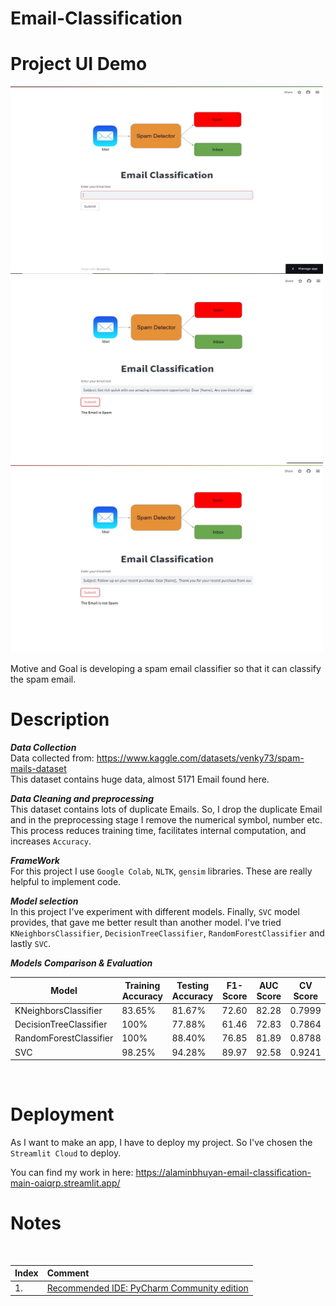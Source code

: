 # Email-Classification

# Project UI Demo

<p float="left">
  <img src="https://github.com/alaminbhuyan/Email-Classification/blob/master/images/readme%20image/Screenshot_1.jpg" width="500px" height='300px'/>
  <img src="https://github.com/alaminbhuyan/Email-Classification/blob/master/images/readme%20image/Screenshot_2.jpg" width="500px" height='300px'/> 
  <img src="https://github.com/alaminbhuyan/Email-Classification/blob/master/images/readme%20image/Screenshot_3.jpg" width="500px" height='300px'/> 
</p>

Motive and Goal is developing a spam email classifier so that it can classify the spam email.

# Description

  ***Data Collection***<br/>
  Data collected from: https://www.kaggle.com/datasets/venky73/spam-mails-dataset </br>
  This dataset contains huge data, almost 5171 Email found here.<br>

  ***Data Cleaning and preprocessing***<br/>
  This dataset contains lots of duplicate Emails. So, I drop the duplicate Email and in the preprocessing stage I remove the numerical symbol, number etc. This process reduces training time, facilitates 
  internal computation, and increases `Accuracy`.
  
  ***FrameWork***<br/>
  For this project I use `Google Colab`, `NLTK`, `gensim` libraries. These are really helpful to implement code.
  
  ***Model selection***<br/>
  In this project I've experiment with different models. Finally, `SVC` model provides, that gave me better result than another model.
  I've tried `KNeighborsClassifier`, `DecisionTreeClassifier`, `RandomForestClassifier` and lastly `SVC`.<br>

  ***Models Comparison & Evaluation***</br>

  |   Model       | Training Accuracy|  Testing Accuracy| F1-Score| AUC Score| CV Score|
  |---------------|-------------|-------------|-------------|-------------|-------------|
  | KNeighborsClassifier	      |      83.65%    | 81.67%|   72.60|82.28|0.7999|
  | DecisionTreeClassifier      |      100%    | 77.88%|61.46|72.83|0.7864|
  | RandomForestClassifier      |      100%    | 88.40%|76.85|81.89	|0.8788|
  |SVC                          |      98.25%    | 94.28%|89.97|92.58	|0.9241|
  <br>
  

# Deployment
As I want to make an app, I have to deploy my project. So I've chosen the `Streamlit Cloud` to deploy.

You can find my work in here: https://alaminbhuyan-email-classification-main-oaiqrp.streamlit.app/

# Notes
</br>

|Index|Comment|
|:---|:---|
|1.|[Recommended IDE: PyCharm Community edition](https://www.jetbrains.com/pycharm/download/)|
